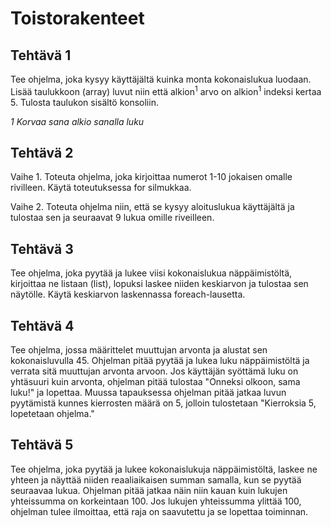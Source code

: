 # Toistorakenteet

## Tehtävä 1

Tee ohjelma, joka kysyy käyttäjältä kuinka monta kokonaislukua luodaan. Lisää taulukkoon (array) luvut niin että alkion<sup>1</sup> arvo on alkion<sup>1</sup> indeksi kertaa 5. Tulosta taulukon sisältö konsoliin.

*1 Korvaa sana alkio sanalla luku*

## Tehtävä 2

Vaihe 1. Toteuta ohjelma, joka kirjoittaa numerot 1-10 jokaisen omalle rivilleen. Käytä toteutuksessa for silmukkaa.

Vaihe 2. Toteuta ohjelma niin, että se kysyy aloituslukua käyttäjältä ja tulostaa sen ja seuraavat 9 lukua omille riveilleen.


## Tehtävä 3

Tee ohjelma, joka pyytää ja lukee viisi kokonaislukua näppäimistöltä, kirjoittaa ne listaan (list), lopuksi laskee niiden keskiarvon ja tulostaa sen näytölle. Käytä keskiarvon laskennassa foreach-lausetta.


## Tehtävä 4

Tee ohjelma, jossa määrittelet muuttujan arvonta ja alustat sen kokonaisluvulla 45. Ohjelman pitää pyytää ja lukea luku näppäimistöltä ja verrata sitä muuttujan arvonta arvoon. Jos käyttäjän syöttämä luku on yhtäsuuri kuin arvonta, ohjelman pitää tulostaa "Onneksi olkoon, sama luku!" ja lopettaa. Muussa tapauksessa ohjelman pitää jatkaa luvun pyytämistä kunnes kierrosten määrä on 5, jolloin tulostetaan "Kierroksia 5, lopetetaan ohjelma."

## Tehtävä 5

Tee ohjelma, joka pyytää ja lukee kokonaislukuja näppäimistöltä, laskee ne yhteen ja näyttää niiden reaaliaikaisen summan samalla, kun se pyytää seuraavaa lukua.
Ohjelman pitää jatkaa näin niin kauan kuin lukujen yhteissumma on korkeintaan 100. Jos lukujen yhteissumma ylittää 100, ohjelman tulee ilmoittaa,
että raja on saavutettu ja se lopettaa toiminnan.




